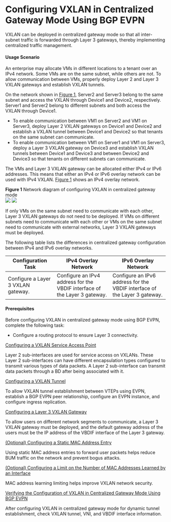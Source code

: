 Configuring VXLAN in Centralized Gateway Mode Using BGP EVPN
============================================================

VXLAN can be deployed in centralized gateway mode so that all inter-subnet traffic is forwarded through Layer 3 gateways, thereby implementing centralized traffic management.

#### Usage Scenario

An enterprise may allocate VMs in different locations to a tenant over an IPv4 network. Some VMs are on the same subnet, while others are not. To allow communication between VMs, properly deploy Layer 2 and Layer 3 VXLAN gateways and establish VXLAN tunnels.

On the network shown in [Figure 1](#EN-US_TASK_0000001884468548__en-us_task_0274174836_fig_dc_vrp_vxlan_cfg_103901), Server2 and Server3 belong to the same subnet and access the VXLAN through Device1 and Device2, respectively. Server1 and Server2 belong to different subnets and both access the VXLAN through Device1.

* To enable communication between VM1 on Server2 and VM1 on Server3, deploy Layer 2 VXLAN gateways on Device1 and Device2 and establish a VXLAN tunnel between Device1 and Device2 so that tenants on the same subnet can communicate.
* To enable communication between VM1 on Server1 and VM1 on Server3, deploy a Layer 3 VXLAN gateway on Device3 and establish VXLAN tunnels between Device1 and Device3 and between Device2 and Device3 so that tenants on different subnets can communicate.

The VMs and Layer 3 VXLAN gateway can be allocated either IPv4 or IPv6 addresses. This means that either an IPv4 or IPv6 overlay network can be used with IPv4 VXLAN. [Figure 1](#EN-US_TASK_0000001884468548__en-us_task_0274174836_fig_dc_vrp_vxlan_cfg_103901) shows an IPv4 overlay network.

**Figure 1** Network diagram of configuring VXLAN in centralized gateway mode  
![](figure/en-us_image_0000002126480901.png)
![](../../../../public_sys-resources/note_3.0-en-us.png) 

If only VMs on the same subnet need to communicate with each other, Layer 3 VXLAN gateways do not need to be deployed. If VMs on different subnets need to communicate with each other or VMs on the same subnet need to communicate with external networks, Layer 3 VXLAN gateways must be deployed.


The following table lists the differences in centralized gateway configuration between IPv4 and IPv6 overlay networks.

| Configuration Task | IPv4 Overlay Network | IPv6 Overlay Network |
| --- | --- | --- |
| Configure a Layer 3 VXLAN gateway. | Configure an IPv4 address for the VBDIF interface of the Layer 3 gateway. | Configure an IPv6 address for the VBDIF interface of the Layer 3 gateway. |




#### Prerequisites

Before configuring VXLAN in centralized gateway mode using BGP EVPN, complete the following task:

* Configure a routing protocol to ensure Layer 3 connectivity.


[Configuring a VXLAN Service Access Point](../../../../software/nev8r10_vrpv8r16/user/vrp/dc_vrp_vxlan6_cfg_0018b.html)

Layer 2 sub-interfaces are used for service access on VXLANs. These Layer 2 sub-interfaces can have different encapsulation types configured to transmit various types of data packets. A Layer 2 sub-interface can transmit data packets through a BD after being associated with it.

[Configuring a VXLAN Tunnel](../../../../software/nev8r10_vrpv8r16/user/vrp/dc_vrp_vxlan_cfg_1214.html)

To allow VXLAN tunnel establishment between VTEPs using EVPN, establish a BGP EVPN peer relationship, configure an EVPN instance, and configure ingress replication.

[Configuring a Layer 3 VXLAN Gateway](../../../../software/nev8r10_vrpv8r16/user/vrp/dc_vrp_vxlan_cfg_1215.html)

To allow users on different network segments to communicate, a Layer 3 VXLAN gateway must be deployed, and the default gateway address of the users must be the IP address of the VBDIF interface of the Layer 3 gateway.

[(Optional) Configuring a Static MAC Address Entry](../../../../software/nev8r10_vrpv8r16/user/vrp/dc_vrp_vxlan_cfg_0023b.html)

Using static MAC address entries to forward user packets helps reduce BUM traffic on the network and prevent bogus attacks.

[(Optional) Configuring a Limit on the Number of MAC Addresses Learned by an Interface](../../../../software/nev8r10_vrpv8r16/user/vrp/dc_vrp_vxlan6_cfg_0021b.html)

MAC address learning limiting helps improve VXLAN network security.

[Verifying the Configuration of VXLAN in Centralized Gateway Mode Using BGP EVPN](../../../../software/nev8r10_vrpv8r16/user/vrp/dc_vrp_vxlan_cfg_1049.html)

After configuring VXLAN in centralized gateway mode for dynamic tunnel establishment, check VXLAN tunnel, VNI, and VBDIF interface information.